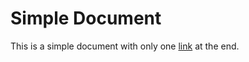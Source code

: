 # Simple Document

This is a simple document with only one [link] at the end.

[link]: https://example.com

